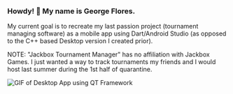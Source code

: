 
### Howdy! 🤠 My name is George Flores.

My current goal is to recreate my last passion project (tournament managing software) as a mobile app using Dart/Android Studio (as opposed to the C++ based Desktop version I created prior).

NOTE: "Jackbox Tournament Manager" has no affiliation with Jackbox Games. I just wanted a way to track tournaments my friends and I would host last summer during the 1st half of quarantine.

![GIF of Desktop App using QT Framework](https://user-images.githubusercontent.com/34392518/117534117-f2ec4580-afa4-11eb-807c-27548b5d505b.gif)



<!--
**GFlores17/GFlores17** is a ✨ _special_ ✨ repository because its `README.md` (this file) appears on your GitHub profile.

Here are some ideas to get you started:

- 🔭 I’m currently working on ...
- 🌱 I’m currently learning ...
- 👯 I’m looking to collaborate on ...
- 🤔 I’m looking for help with ...
- 💬 Ask me about ...
- 📫 How to reach me: ...
- 😄 Pronouns: ...
- ⚡ Fun fact: ...
-->

